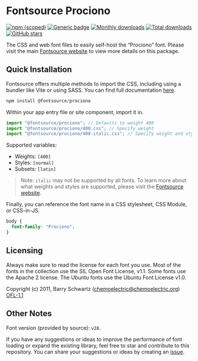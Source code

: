 # Fontsource Prociono

[![npm (scoped)](https://img.shields.io/npm/v/@fontsource/prociono?color=brightgreen)](https://www.npmjs.com/package/@fontsource/prociono) [![Generic badge](https://img.shields.io/badge/fontsource-passing-brightgreen)](https://github.com/fontsource/fontsource) [![Monthly downloads](https://badgen.net/npm/dm/@fontsource/prociono)](https://github.com/fontsource/fontsource) [![Total downloads](https://badgen.net/npm/dt/@fontsource/prociono)](https://github.com/fontsource/fontsource) [![GitHub stars](https://img.shields.io/github/stars/fontsource/fontsource.svg?style=social&label=Star)](https://github.com/fontsource/fontsource/stargazers)

The CSS and web font files to easily self-host the “Prociono” font. Please visit the main [Fontsource website](https://fontsource.org/fonts/prociono) to view more details on this package.

## Quick Installation

Fontsource offers multiple methods to import the CSS, including using a bundler like Vite or using SASS. You can find full documentation [here](https://fontsource.org/docs/getting-started/introduction).

```javascript
npm install @fontsource/prociono
```

Within your app entry file or site component, import it in.

```javascript
import "@fontsource/prociono"; // Defaults to weight 400
import "@fontsource/prociono/400.css"; // Specify weight
import "@fontsource/prociono/400-italic.css"; // Specify weight and style
```

Supported variables:
- Weights: `[400]`
- Styles: `[normal]`
- Subsets: `[latin]`

> Note: `italic` may not be supported by all fonts. To learn more about what weights and styles are supported, please visit the [Fontsource website](https://fontsource.org/fonts/prociono).

Finally, you can reference the font name in a CSS stylesheet, CSS Module, or CSS-in-JS.

```css
body {
  font-family: "Prociono";
}
```

## Licensing
Always make sure to read the license for each font you use. Most of the fonts in the collection use the SIL Open Font License, v1.1. Some fonts use the Apache 2 license. The Ubuntu fonts use the Ubuntu Font License v1.0.

Copyright (c) 2011, Barry Schwartz (chemoelectric@chemoelectric.org)
[OFL-1.1](https://openfontlicense.org)

## Other Notes
Font version (provided by source): `v28`.

If you have any suggestions or ideas to improve the performance of font loading or expand the existing library, feel free to star and contribute to this repository. You can share your suggestions or ideas by creating an [issue](https://github.com/fontsource/fontsource/issues).